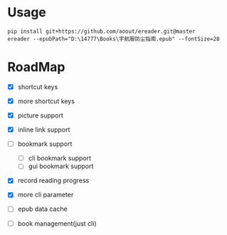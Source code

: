 # Usage

```
pip install git+https://github.com/aoout/ereader.git@master
ereader --epubPath="D:\14777\Books\宇航服防尘指南.epub" --fontSize=28
```

# RoadMap

- [x] shortcut keys
- [x] more shortcut keys
- [x] picture support
- [x] inline link support
- [ ] bookmark support
    - [ ] cli bookmark support
    - [ ] gui bookmark support
- [x] record reading progress
- [x] more cli parameter
- [ ] epub data cache
- [ ] book management(just cli)

